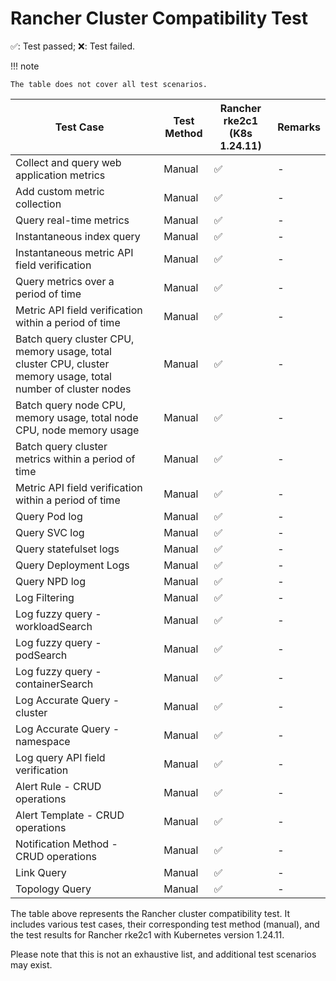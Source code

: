 # Rancher Cluster Compatibility Test

✅: Test passed; ❌: Test failed.

!!! note

    The table does not cover all test scenarios.

| Test Case                                                                                                     |     | Test Method | Rancher rke2c1 (K8s 1.24.11) | Remarks |
| ------------------------------------------------------------------------------------------------------------- | --- | ----------- | ---------------------------- | ------- |
| Collect and query web application metrics                                                                     |     | Manual      | ✅                           | -       |
| Add custom metric collection                                                                                  |     | Manual      | ✅                           | -       |
| Query real-time metrics                                                                                       |     | Manual      | ✅                           | -       |
| Instantaneous index query                                                                                     |     | Manual      | ✅                           | -       |
| Instantaneous metric API field verification                                                                   |     | Manual      | ✅                           | -       |
| Query metrics over a period of time                                                                           |     | Manual      | ✅                           | -       |
| Metric API field verification within a period of time                                                         |     | Manual      | ✅                           | -       |
| Batch query cluster CPU, memory usage, total cluster CPU, cluster memory usage, total number of cluster nodes |     | Manual      | ✅                           | -       |
| Batch query node CPU, memory usage, total node CPU, node memory usage                                         |     | Manual      | ✅                           | -       |
| Batch query cluster metrics within a period of time                                                           |     | Manual      | ✅                           | -       |
| Metric API field verification within a period of time                                                         |     | Manual      | ✅                           | -       |
| Query Pod log                                                                                                 |     | Manual      | ✅                           | -       |
| Query SVC log                                                                                                 |     | Manual      | ✅                           | -       |
| Query statefulset logs                                                                                        |     | Manual      | ✅                           | -       |
| Query Deployment Logs                                                                                         |     | Manual      | ✅                           | -       |
| Query NPD log                                                                                                 |     | Manual      | ✅                           | -       |
| Log Filtering                                                                                                 |     | Manual      | ✅                           | -       |
| Log fuzzy query - workloadSearch                                                                              |     | Manual      | ✅                           | -       |
| Log fuzzy query - podSearch                                                                                   |     | Manual      | ✅                           | -       |
| Log fuzzy query - containerSearch                                                                             |     | Manual      | ✅                           | -       |
| Log Accurate Query - cluster                                                                                  |     | Manual      | ✅                           | -       |
| Log Accurate Query - namespace                                                                                |     | Manual      | ✅                           | -       |
| Log query API field verification                                                                              |     | Manual      | ✅                           | -       |
| Alert Rule - CRUD operations                                                                                  |     | Manual      | ✅                           | -       |
| Alert Template - CRUD operations                                                                              |     | Manual      | ✅                           | -       |
| Notification Method - CRUD operations                                                                         |     | Manual      | ✅                           | -       |
| Link Query                                                                                                    |     | Manual      | ✅                           | -       |
| Topology Query                                                                                                |     | Manual      | ✅                           | -       |

The table above represents the Rancher cluster compatibility test. It includes various test cases, their corresponding test method (manual), and the test results for Rancher rke2c1 with Kubernetes version 1.24.11.

Please note that this is not an exhaustive list, and additional test scenarios may exist.
